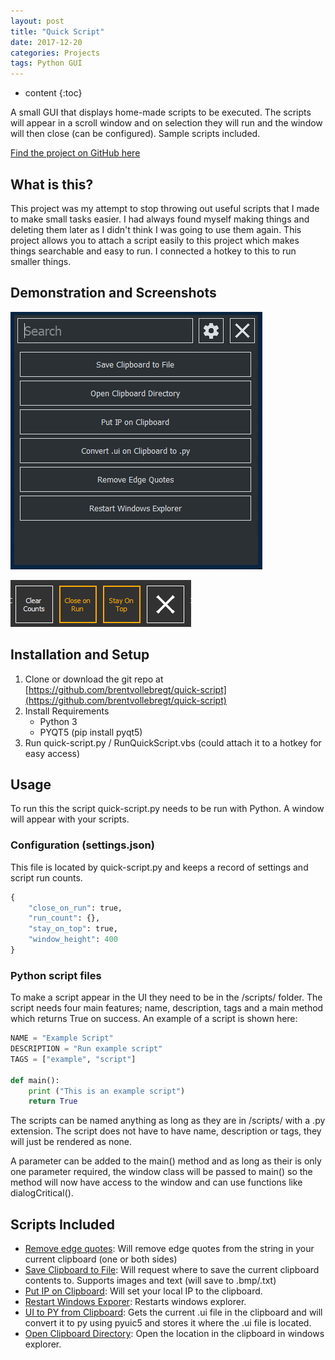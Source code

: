 ```yaml
---
layout: post
title: "Quick Script"
date: 2017-12-20
categories: Projects
tags: Python GUI
---
```


* content
{:toc}

A small GUI that displays home-made scripts to be executed. The scripts will appear in a scroll window and on selection they will run and the window will then close (can be configured). Sample scripts included.

[Find the project on GitHub here](https://github.com/brentvollebregt/quick-script)

## What is this?
This project was my attempt to stop throwing out useful scripts that I made to make small tasks easier. I had always found myself making things and deleting them later as I didn't think I was going to use them again. This project allows you to attach a script easily to this project which makes things searchable and easy to run. I connected a hotkey to this to run smaller things.

## Demonstration and Screenshots
![GUI example](/images/quick-script-gui1.png)

![Setting GUI](/images/quick-script-gui2.png)

<!-- more -->

## Installation and Setup
1. Clone or download the git repo at [https://github.com/brentvollebregt/quick-script](https://github.com/brentvollebregt/quick-script)
2. Install Requirements
    - Python 3
    - PYQT5 (pip install pyqt5)
3. Run quick-script.py / RunQuickScript.vbs (could attach it to a hotkey for easy access)

## Usage
To run this the script quick-script.py needs to be run with Python. A window will appear with your scripts. 

### Configuration (settings.json)
This file is located by quick-script.py and keeps a record of settings and script run counts.

```python
{
    "close_on_run": true,
    "run_count": {},
    "stay_on_top": true,
    "window_height": 400
}
```

### Python script files
To make a script appear in the UI they need to be in the /scripts/ folder. The script needs four main features; name, description, tags and a main method which returns True on success. An example of a script is shown here:

```python
NAME = "Example Script"
DESCRIPTION = "Run example script"
TAGS = ["example", "script"]

def main():
    print ("This is an example script")
    return True
```

The scripts can be named anything as long as they are in /scripts/ with a .py extension. The script does not have to have name, description or tags, they will just be rendered as none.

A parameter can be added to the main() method and as long as their is only one parameter required, the window class will be passed to main() so the method will now have access to the window and can use functions like dialogCritical().

## Scripts Included
- [Remove edge quotes](https://github.com/brentvollebregt/quick-script/blob/master/scripts/remove_edge_quotes.py): Will remove edge quotes from the string in your current clipboard (one or both sides)
- [Save Clipboard to File](https://github.com/brentvollebregt/quick-script/blob/master/scripts/save_clipboard_to_file.py): Will request where to save the current clipboard contents to. Supports images and text (will save to .bmp/.txt)
- [Put IP on Clipboard](https://github.com/brentvollebregt/quick-script/blob/master/scripts/ip_to_clipboard.py): Will set your local IP to the clipboard.
- [Restart Windows Exporer](https://github.com/brentvollebregt/quick-script/blob/master/scripts/restart_window_explorer.py): Restarts windows explorer.
- [UI to PY from Clipboard](https://github.com/brentvollebregt/quick-script/blob/master/scripts/ui_to_py_from_clipboard.py): Gets the current .ui file in the clipboard and will convert it to py using pyuic5 and stores it where the .ui file is located.
- [Open Clipboard Directory](https://github.com/brentvollebregt/quick-script/blob/master/open_clipboard_directory.py): Open the location in the clipboard in windows explorer.

